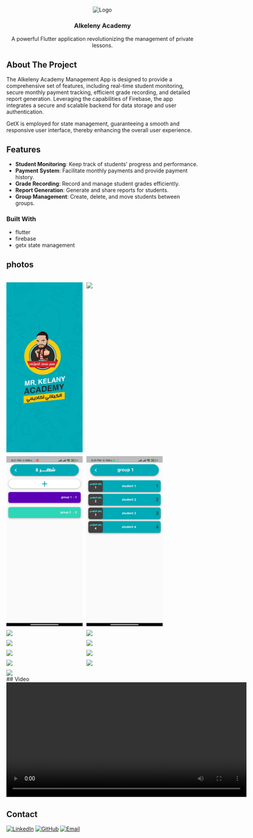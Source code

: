 <a name="readme-top"></a>
<!-- PROJECT LOGO -->
<br />
<div align="center">
  <a>
    <img src="https://github.com/kareem-Abed/Alkeleny-Academy/assets/130121946/62446f4d-8454-472b-a2cf-4ca502a7fc91" alt="Logo" width="190" height="210">
  </a>

  <h3 align="center">Alkeleny Academy</h3>

  <p align="center">
  A powerful Flutter application revolutionizing the management of private lessons.
  </p>
</div>



<!-- ABOUT THE PROJECT -->
## About The Project
The Alkeleny Academy Management App is designed to provide a comprehensive set of features, including real-time student monitoring, secure monthly payment tracking, efficient grade recording, and detailed report generation. Leveraging the capabilities of Firebase, the app integrates a secure and scalable backend for data storage and user authentication.

GetX is employed for state management, guaranteeing a smooth and responsive user interface, thereby enhancing the overall user experience.


## Features

- **Student Monitoring**: Keep track of students' progress and performance.
- **Payment System**: Facilitate monthly payments and provide payment history.
- **Grade Recording**: Record and manage student grades efficiently.
- **Report Generation**: Generate and share reports for students.
- **Group Management**: Create, delete, and move students between groups.

### Built With
- flutter
- firebase
- getx state management

<!-- USAGE EXAMPLES -->
## photos

<br />

<div align="center" style="display: flex; flex-wrap: wrap; gap: 10px;">
<img src="splash.jpeg" width="200" >
<img src=" (10).jpeg" width="200" >
<img src="(11).jpeg" width="200" >
<img src="(12).jpeg" width="200" >
  


<img src=" (6).jpeg" width="200" >
<img src=" (7).jpeg" width="200" >

<img src=" (1).jpeg" width="200" >
 <img src=" (9).jpeg" width="200" >
 
  <img src=" (8).jpeg" width="200" >
  <img src=" (2).jpeg" width="200" >
  
  <img src=" (3).jpeg" width="200" >
   <img src=" (4).jpeg" width="200" >
    <img src=" (5).jpeg" width="200" >
  
</div>
## Video
<div align="center">
<video width="630" height="300" src="https://github.com/kareem-Abed/Alkeleny-Academy/assets/130121946/089a2aff-501a-4a4b-a00c-70d03d9d6d14"></video>

</div>







<!-- CONTACT -->
## Contact
[![LinkedIn](https://img.shields.io/badge/linkedin-0A66C2?style=for-the-badge&logo=linkedin&logoColor=white)](https://www.linkedin.com/in/kareem-ahmed-920236244)
[![GitHub](https://img.shields.io/badge/github-181717?style=for-the-badge&logo=github&logoColor=white)](https://github.com/kareem-Abed)
[![Email](https://img.shields.io/badge/email-D14836?style=for-the-badge&logo=gmail&logoColor=white)](mailto:ka7032799@gmail.com)

<br /><br /><br /><br />



